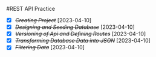 #REST API Practice

* [X] ~~*Creating Project*~~ [2023-04-10]
* [X] ~~*Designing and Seeding Database*~~ [2023-04-10]
* [X] ~~*Versioning of Api and Defining Routes*~~ [2023-04-10]
* [X] ~~*Transforming Database Data into JSON*~~ [2023-04-10]
* [X] ~~*Filtering Data*~~ [2023-04-10]